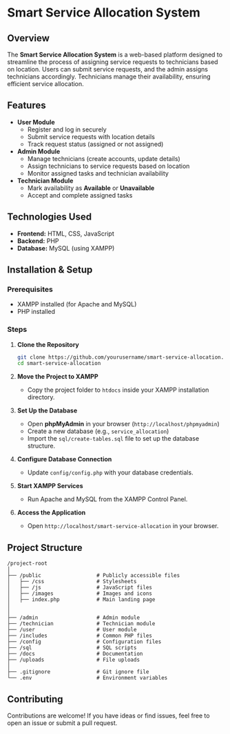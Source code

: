 # Smart Service Allocation System

## Overview
The **Smart Service Allocation System** is a web-based platform designed to streamline the process of assigning service requests to technicians based on location. Users can submit service requests, and the admin assigns technicians accordingly. Technicians manage their availability, ensuring efficient service allocation.

## Features
- **User Module**
  - Register and log in securely
  - Submit service requests with location details
  - Track request status (assigned or not assigned)
- **Admin Module**
  - Manage technicians (create accounts, update details)
  - Assign technicians to service requests based on location
  - Monitor assigned tasks and technician availability
- **Technician Module**
  - Mark availability as **Available** or **Unavailable**
  - Accept and complete assigned tasks
  
## Technologies Used
- **Frontend:** HTML, CSS, JavaScript
- **Backend:** PHP
- **Database:** MySQL (using XAMPP)

## Installation & Setup
### Prerequisites
- XAMPP installed (for Apache and MySQL)
- PHP installed

### Steps
1. **Clone the Repository**
   ```bash
   git clone https://github.com/yourusername/smart-service-allocation.git
   cd smart-service-allocation
   ```
2. **Move the Project to XAMPP**
   - Copy the project folder to `htdocs` inside your XAMPP installation directory.

3. **Set Up the Database**
   - Open **phpMyAdmin** in your browser (`http://localhost/phpmyadmin`)
   - Create a new database (e.g., `service_allocation`)
   - Import the `sql/create-tables.sql` file to set up the database structure.

4. **Configure Database Connection**
   - Update `config/config.php` with your database credentials.

5. **Start XAMPP Services**
   - Run Apache and MySQL from the XAMPP Control Panel.

6. **Access the Application**
   - Open `http://localhost/smart-service-allocation` in your browser.

## Project Structure
```
/project-root
│
├── /public                  # Publicly accessible files
│   ├── /css                 # Stylesheets
│   ├── /js                  # JavaScript files
│   ├── /images              # Images and icons
│   ├── index.php            # Main landing page
│   
│
├── /admin                   # Admin module
├── /technician              # Technician module
├── /user                    # User module
├── /includes                # Common PHP files
├── /config                  # Configuration files
├── /sql                     # SQL scripts
├── /docs                    # Documentation
├── /uploads                 # File uploads
│
├── .gitignore               # Git ignore file
└── .env                     # Environment variables
```

## Contributing
Contributions are welcome! If you have ideas or find issues, feel free to open an issue or submit a pull request.
